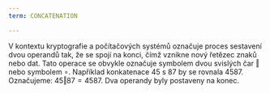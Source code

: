 ```yaml
---
term: CONCATENATION

---
```

V kontextu kryptografie a počítačových systémů označuje proces sestavení dvou operandů tak, že se spojí na konci, čímž vznikne nový řetězec znaků nebo dat. Tato operace se obvykle označuje symbolem dvou svislých čar $\Vert$ nebo symbolem $\circ$. Například konkatenace $45$ s $87$ by se rovnala $4587$. Označujeme: $45 \Vert 87 = 4587$. Dva operandy byly postaveny na konec.
